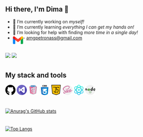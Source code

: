## **Hi there, I'm Dima** 👋

+ 🔭 I’m currently working on *myself!*
+ 🌱 I’m currently learning *everything I can get my hands on!*
+ 🤔 I’m looking for help with finding *more time in a single day!*
+  <img align="left" alt="gmail" width="32px" src="./icons/gmail.png" /> - amgpetronass@gmail.com
  #
 <a href="https://www.linkedin.com/in/dima-tytenko-a5b26a21b/"> ![](https://img.shields.io/badge/LinkedIn-0077B5?style=for-the-badge&amp;logo=linkedin&amp;logoColor=white)</a>
 <a/>
<a href="https://github.com/dimatytenko"> ![](https://img.shields.io/badge/GitHub-100000?style=for-the-badge&amp;logo=github&amp;logoColor=white)
</a>

#
## My stack and tools
<div styles="display: flex;
    gap: 15px;
    flex-wrap: wrap;">
<img alt="github" width="32px" src="./icons/github.png" />
<img alt="visual-studio" width="32px" src="./icons/visual-studio.png" />
<img alt="html5" width="32px" src="./icons/free-icon-html-5-2535518.png" />
<img alt="css" width="32px" src="./icons/css.png" />
<img alt="java-script" width="32px" src="./icons/java-script.png" />
<img alt="sass" width="32px" src="./icons/sass.png" />
<img alt="physics" width="32px" src="./icons/physics.png" />
<img alt="node" width="32px" src="./icons/nodejs.png" />
</div>

#
  [![Anurag's GitHub stats](https://github-readme-stats.vercel.app/api?username=dimatytenko&show_icons=true&title_color=8c0505&icon_color=8c0505)](https://github.com/dimatytenko/github-readme-stats)

#  
[![Top Langs](https://github-readme-stats.vercel.app/api/top-langs/?username=dimatytenko&layout=compact&show_icons=true&title_color=3d85c6&icon_color=cfe2f3)](https://github.com/dimatytenko/github-readme-stats)